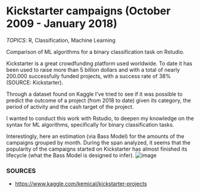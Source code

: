 # Kickstarter campaigns (October 2009 - January 2018)

*TOPICS*: R, Classification, Machine Learning


Comparison of ML algorithms for a binary classification task on Rstudio.


Kickstarter is a great crowdfunding platform used worldwide. To date it has been used to raise more than 5 billion dollars and with a total of nearly 200.000 successfully funded projects, with a success rate of 38% (SOURCE: Kickstarter).

Through a dataset found on Kaggle I've tried to see if it was possible to predict the outcome of a project (from 2018 to date) given its category, the period of activity and the cash target of the project.

I wanted to conduct this work with Rstudio, to deepen my knowledge on the syntax for ML algorithms, specifically for binary classification tasks.

Interestingly, here an estimation (via Bass Model) for the amounts of the campaigns grouped by month. During the span analyzed, it seems that the popularity of the campaigns started on Kickstarter has almost finished its lifecycle (what the Bass Model is designed to infer).
![image](https://user-images.githubusercontent.com/61026948/202702772-3d33e4f4-2f2e-461e-904a-ba9f2474560c.png)


### SOURCES
* https://www.kaggle.com/kemical/kickstarter-projects
